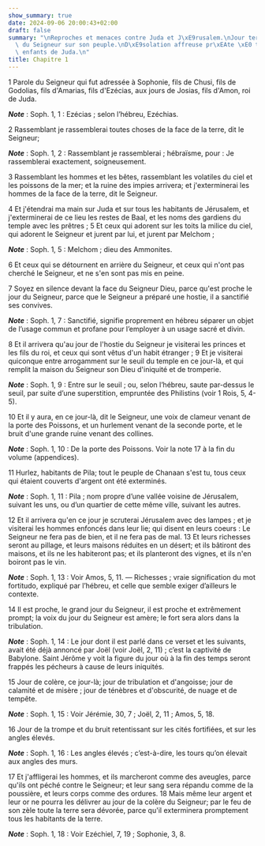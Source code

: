 ```yaml
---
show_summary: true
date: 2024-09-06 20:00:43+02:00
draft: false
summary: "\nReproches et menaces contre Juda et J\xE9rusalem.\nJour terrible des vengeances\
  \ du Seigneur sur son peuple.\nD\xE9solation affreuse pr\xEAte \xE0 tomber sur les\
  \ enfants de Juda.\n"
title: Chapitre 1
---
```





1 Parole du Seigneur qui fut adressée à Sophonie, fils de Chusi, fils de Godolias, fils d'Amarias, fils d'Ezécias, aux jours de Josias, fils d'Amon, roi de Juda.

***Note*** :  Soph. 1, 1 : Ezécias ; selon l’hébreu, Ezéchias.


2 Rassemblant je rassemblerai toutes choses de la face de la terre, dit le Seigneur;

***Note*** :  Soph. 1, 2 : Rassemblant je rassemblerai ; hébraïsme, pour : Je rassemblerai exactement, soigneusement.

3 Rassemblant les hommes et les bêtes, rassemblant les volatiles du ciel et les poissons de la mer; et la ruine des impies arrivera; et j'exterminerai les hommes de la face de la terre, dit le Seigneur.


4 Et j'étendrai ma main sur Juda et sur tous les habitants de Jérusalem, et j'exterminerai de ce lieu les restes de Baal, et les noms des gardiens du temple avec les prêtres ; 5 Et ceux qui adorent sur les toits la milice du ciel, qui adorent le Seigneur et jurent par lui, et jurent par Melchom ;

***Note*** :  Soph. 1, 5 : Melchom ; dieu des Ammonites.

6 Et ceux qui se détournent en arrière du Seigneur, et ceux qui n'ont pas cherché le Seigneur, et ne s'en sont pas mis en peine.


7 Soyez en silence devant la face du Seigneur Dieu, parce qu'est proche le jour du Seigneur, parce que le Seigneur a préparé une hostie, il a sanctifié ses convives.

***Note*** :  Soph. 1, 7 : Sanctifié, signifie proprement en hébreu séparer un objet de l’usage commun et profane pour l’employer à un usage sacré et divin.

8 Et il arrivera qu'au jour de l'hostie du Seigneur je visiterai les princes et les fils du roi, et ceux qui sont vêtus d'un habit étranger ; 9 Et je visiterai quiconque entre arrogamment sur le seuil du temple en ce jour-là, et qui remplit la maison du Seigneur son Dieu d'iniquité et de tromperie.

***Note*** :  Soph. 1, 9 : Entre sur le seuil ; ou, selon l’hébreu, saute par-dessus le seuil, par suite d’une superstition, empruntée des Philistins (voir 1 Rois, 5, 4-5).


10 Et il y aura, en ce jour-là, dit le Seigneur, une voix de clameur venant de la porte des Poissons, et un hurlement venant de la seconde porte, et le bruit d'une grande ruine venant des collines.

***Note*** :  Soph. 1, 10 : De la porte des Poissons. Voir la note 17 à la fin du volume (appendices).

11 Hurlez, habitants de Pila; tout le peuple de Chanaan s'est tu, tous ceux qui étaient couverts d'argent ont été exterminés.

***Note*** :  Soph. 1, 11 : Pila ; nom propre d’une vallée voisine de Jérusalem, suivant les uns, ou d’un quartier de cette même ville, suivant les autres.


12 Et il arrivera qu'en ce jour je scruterai Jérusalem avec des lampes ; et je visiterai les hommes enfoncés dans leur lie; qui disent en leurs coeurs : Le Seigneur ne fera pas de bien, et il ne fera pas de mal. 13 Et leurs richesses seront au pillage, et leurs maisons réduites en un désert; et ils bâtiront des maisons, et ils ne les habiteront pas; et ils planteront des vignes, et ils n'en boiront pas le vin.

***Note*** :  Soph. 1, 13 : Voir Amos, 5, 11. ― Richesses ; vraie signification du mot fortitudo, expliqué par l’hébreu, et celle que semble exiger d’ailleurs le contexte.


14 Il est proche, le grand jour du Seigneur, il est proche et extrêmement prompt; la voix du jour du Seigneur est amère; le fort sera alors dans la tribulation.

***Note*** :  Soph. 1, 14 : Le jour dont il est parlé dans ce verset et les suivants, avait été déjà annoncé par Joël (voir Joël, 2, 11) ; c’est la captivité de Babylone. Saint Jérôme y voit la figure du jour où à la fin des temps seront frappés les pécheurs à cause de leurs iniquités.

15 Jour de colère, ce jour-là; jour de tribulation et d'angoisse; jour de calamité et de misère ; jour de ténèbres et d'obscurité, de nuage et de tempête.

***Note*** :  Soph. 1, 15 : Voir Jérémie, 30, 7 ; Joël, 2, 11 ; Amos, 5, 18.

16 Jour de la trompe et du bruit retentissant sur les cités fortifiées, et sur les angles élevés.

***Note*** :  Soph. 1, 16 : Les angles élevés ; c’est-à-dire, les tours qu’on élevait aux angles des murs.


17 Et j'affligerai les hommes, et ils marcheront comme des aveugles, parce qu'ils ont péché contre le Seigneur; et leur sang sera répandu comme de la poussière, et leurs corps comme des ordures. 18 Mais même leur argent et leur or ne pourra les délivrer au jour de la colère du Seigneur; par le feu de son zèle toute la terre sera dévorée, parce qu'il exterminera promptement tous les habitants de la terre.

***Note*** :  Soph. 1, 18 : Voir Ezéchiel, 7, 19 ; Sophonie, 3, 8.

